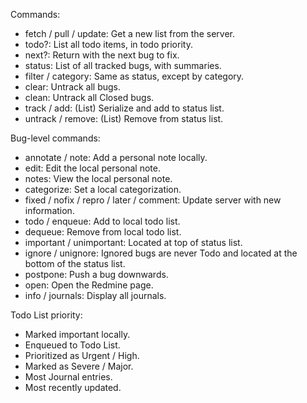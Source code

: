 Commands:

*  fetch / pull / update: Get a new list from the server.
*  todo?: List all todo items, in todo priority.
*  next?: Return with the next bug to fix.
*  status: List of all tracked bugs, with summaries.
*  filter / category: Same as status, except by category.
*  clear: Untrack all bugs.
*  clean: Untrack all Closed bugs.
*  track / add: (List) Serialize and add to status list.
*  untrack / remove: (List) Remove from status list.

Bug-level commands:

*   annotate / note: Add a personal note locally.
*   edit: Edit the local personal note.
*   notes: View the local personal note.
*   categorize: Set a local categorization.
*   fixed / nofix / repro / later / comment: Update server with new information.
*   todo / enqueue: Add to local todo list.
*   dequeue: Remove from local todo list.
*   important / unimportant: Located at top of status list.
*   ignore / unignore: Ignored bugs are never Todo and located at the bottom of the status list.
*   postpone: Push a bug downwards.
*   open: Open the Redmine page.
*   info / journals: Display all journals.

Todo List priority:

* Marked important locally.
* Enqueued to Todo List.
* Prioritized as Urgent / High.
* Marked  as Severe / Major.
* Most Journal entries.
* Most recently updated.
